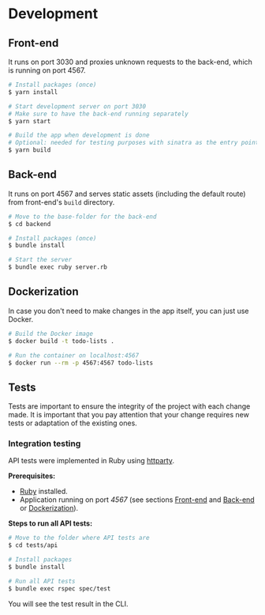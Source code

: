 # Development

## Front-end
It runs on port 3030 and proxies unknown requests to the back-end, which is running on port 4567.

```sh
# Install packages (once)
$ yarn install

# Start development server on port 3030
# Make sure to have the back-end running separately
$ yarn start

# Build the app when development is done
# Optional: needed for testing purposes with sinatra as the entry point
$ yarn build
```

## Back-end
It runs on port 4567 and serves static assets (including the default route) from front-end's `build` directory.

```sh
# Move to the base-folder for the back-end
$ cd backend

# Install packages (once)
$ bundle install

# Start the server
$ bundle exec ruby server.rb
```

## Dockerization
In case you don't need to make changes in the app itself, you can just use Docker.

```sh
# Build the Docker image
$ docker build -t todo-lists .

# Run the container on localhost:4567
$ docker run --rm -p 4567:4567 todo-lists
```

## Tests

Tests are important to ensure the integrity of the project with each change made. It is important that you pay attention that your change requires new tests or adaptation of the existing ones.

### Integration testing

API tests were implemented in Ruby using [httparty](https://www.ruby-lang.org/en/downloads/).

**Prerequisites:**
- [Ruby](https://www.ruby-lang.org/en/downloads/) installed.
- Application running on port _4567_ (see sections [Front-end](#front-end) and [Back-end](#back-end) or [Dockerization](#dockerization)).

**Steps to run all API tests:**

```sh
# Move to the folder where API tests are
$ cd tests/api

# Install packages
$ bundle install

# Run all API tests
$ bundle exec rspec spec/test
```

You will see the test result in the CLI.
